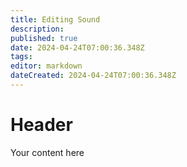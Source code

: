 ```yaml
---
title: Editing Sound
description: 
published: true
date: 2024-04-24T07:00:36.348Z
tags: 
editor: markdown
dateCreated: 2024-04-24T07:00:36.348Z
---
```


# Header
Your content here
